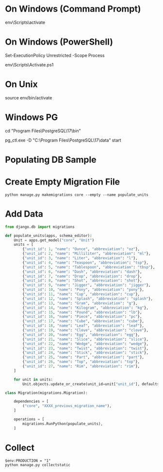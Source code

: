 # On Windows (Command Prompt)
env\Scripts\activate

# On Windows (PowerShell)
Set-ExecutionPolicy Unrestricted -Scope Process

env\Scripts\Activate.ps1

# On Unix
source env/bin/activate

# Windows PG
cd "Program Files\PostgreSQL\17\bin"

pg_ctl.exe -D "C:\Program Files\PostgreSQL\17\data" start

# Populating DB Sample

# Create Empty Migration File
```shell
python manage.py makemigrations core --empty --name populate_units
```

# Add Data
```python
from django.db import migrations

def populate_units(apps, schema_editor):
    Unit = apps.get_model("core", "Unit")
    units = [
        {"unit_id": 1, "name": "Ounce", "abbreviation": "oz"},
        {"unit_id": 2, "name": "Milliliter", "abbreviation": "ml"},
        {"unit_id": 3, "name": "Liter", "abbreviation": "l"},
        {"unit_id": 4, "name": "Teaspoon", "abbreviation": "tsp"},
        {"unit_id": 5, "name": "Tablespoon", "abbreviation": "tbsp"},
        {"unit_id": 6, "name": "Dash", "abbreviation": "dash"},
        {"unit_id": 7, "name": "Drop", "abbreviation": "drop"},
        {"unit_id": 8, "name": "Shot", "abbreviation": "shot"},
        {"unit_id": 9, "name": "Jigger", "abbreviation": "jigger"},
        {"unit_id": 10, "name": "Pony", "abbreviation": "pony"},
        {"unit_id": 11, "name": "Cup", "abbreviation": "cup"},
        {"unit_id": 12, "name": "Splash", "abbreviation": "splash"},
        {"unit_id": 13, "name": "Gram", "abbreviation": "g"},
        {"unit_id": 14, "name": "Kilogram", "abbreviation": "kg"},
        {"unit_id": 15, "name": "Pound", "abbreviation": "lb"},
        {"unit_id": 16, "name": "Piece", "abbreviation": "pc"},
        {"unit_id": 17, "name": "Cube", "abbreviation": "cube"},
        {"unit_id": 18, "name": "Leaf", "abbreviation": "leaf"},
        {"unit_id": 19, "name": "Clove", "abbreviation": "clove"},
        {"unit_id": 20, "name": "Egg", "abbreviation": "egg"},
        {"unit_id": 21, "name": "Slice", "abbreviation": "slice"},
        {"unit_id": 22, "name": "Wedge", "abbreviation": "wedge"},
        {"unit_id": 23, "name": "Twist", "abbreviation": "twist"},
        {"unit_id": 24, "name": "Stick", "abbreviation": "stick"},
        {"unit_id": 25, "name": "Part", "abbreviation": "part"},
        {"unit_id": 26, "name": "Top", "abbreviation": "top"},
        {"unit_id": 27, "name": "Rim", "abbreviation": "rim"},
    ]

    for unit in units:
        Unit.objects.update_or_create(unit_id=unit["unit_id"], defaults=unit)

class Migration(migrations.Migration):

    dependencies = [
        ("core", "XXXX_previous_migration_name"),
    ]

    operations = [
        migrations.RunPython(populate_units),
    ]
```

# Collect
```
$env:PRODUCTION = "1"
python manage.py collectstatic
```